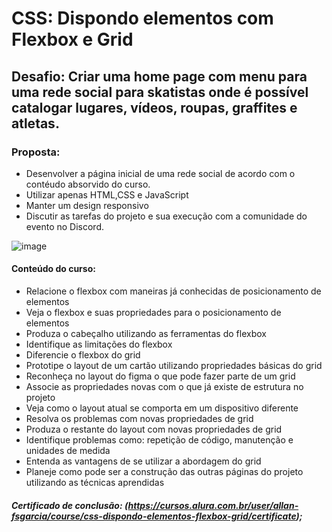 # CSS: Dispondo elementos com Flexbox e Grid
## **Desafio**: Criar uma home page com menu para uma rede social para skatistas onde é possível catalogar lugares, vídeos, roupas, graffites e atletas.

### **Proposta**:

- Desenvolver a página inicial de uma rede social de acordo com o contéudo absorvido do curso.
- Utilizar apenas HTML,CSS e JavaScript
- Manter um design responsivo
- Discutir as tarefas do projeto e sua execução com a comunidade do evento no Discord.


![image](https://user-images.githubusercontent.com/91488719/149638516-32a0a35f-3f7e-413b-a53b-ca231659a239.png)

#### Conteúdo do curso:
- Relacione o flexbox com maneiras já conhecidas de posicionamento de elementos
- Veja o flexbox e suas propriedades para o posicionamento de elementos
- Produza o cabeçalho utilizando as ferramentas do flexbox
- Identifique as limitações do flexbox
- Diferencie o flexbox do grid
- Prototipe o layout de um cartão utilizando propriedades básicas do grid
- Reconheça no layout do figma o que pode fazer parte de um grid
- Associe as propriedades novas com o que já existe de estrutura no projeto
- Veja como o layout atual se comporta em um dispositivo diferente
- Resolva os problemas com novas propriedades de grid
- Produza o restante do layout com novas propriedades de grid
- Identifique problemas como: repetição de código, manutenção e unidades de medida
- Entenda as vantagens de se utilizar a abordagem do grid
- Planeje como pode ser a construção das outras páginas do projeto utilizando as técnicas aprendidas

##### Certificado de conclusão: (https://cursos.alura.com.br/user/allan-fsgarcia/course/css-dispondo-elementos-flexbox-grid/certificate);

